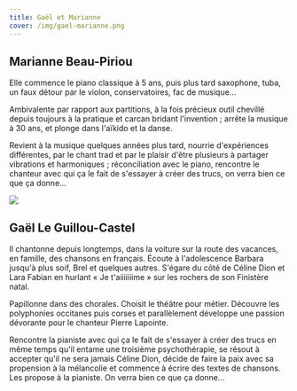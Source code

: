 ```yaml
---
title: Gaël et Marianne
cover: /img/gael-marianne.png
---
```

## Marianne Beau-Piriou

Elle commence le piano classique à 5 ans, puis plus tard saxophone, tuba, un faux
détour par le violon, conservatoires, fac de musique...

Ambivalente par rapport aux partitions, à la fois précieux outil chevillé depuis toujours à la pratique et
carcan bridant l'invention ; arrête la musique à 30 ans, et plonge dans l'aïkido et la danse.

Revient à la musique quelques années plus tard, nourrie d'expériences différentes, par le chant trad et par
le plaisir d'être plusieurs à partager vibrations et harmoniques ; réconciliation avec le piano, rencontre le
chanteur avec qui ça le fait de s'essayer à créer des trucs, on verra bien ce que ça donne...

![](/img/gm-7375-légère-2.jpg)

## Gaël Le Guillou-Castel

Il chantonne depuis longtemps, dans la voiture sur la route des vacances, en famille,
des chansons en français. Écoute à l'adolescence Barbara jusqu'à plus soif, Brel et quelques autres. S'égare
du côté de Céline Dion et Lara Fabian en hurlant « Je t'aiiiiiiime » sur les rochers de son Finistère natal.

Papillonne dans des chorales. Choisit le théâtre pour métier. Découvre les polyphonies occitanes puis
corses et parallèlement développe une passion dévorante pour le chanteur Pierre Lapointe. 

Rencontre la
pianiste avec qui ça le fait de s'essayer à créer des trucs en même temps qu'il entame une troisième
psychothérapie, se résout à accepter qu'il ne sera jamais Céline Dion, décide de faire la paix avec sa
propension à la mélancolie et commence à écrire des textes de chansons. Les propose à la pianiste. On
verra bien ce que ça donne...